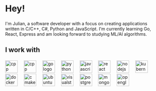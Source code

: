 <h1 align="left">Hey!</h1>

###

<p align="left">  
  I'm Julian, a software developer with a focus on creating applications written in C/C++, C#, Python and JavaScript.
  I'm currently learning Go, React, Express and am looking forward to studying ML/AI algorithms.
</p>

###

<h2 align="left">I work with</h2>

###

<div align="left">
  <img src="https://devicon-website.vercel.app/api/cplusplus/original.svg" height="40" alt="cpp logo" />
  <img width="12" />
  <img src="https://devicon-website.vercel.app/api/csharp/original.svg" height="40" alt="cpp logo" />
  <img width="12" />
  <img src="https://devicon-website.vercel.app/api/go/original-wordmark.svg" height="40" alt="go logo" />
  <img width="12" />
  <img src="https://devicon-website.vercel.app/api/python/original.svg" height="40" alt="python logo" />
  <img width="12" />
  <img src="https://devicon-website.vercel.app/api/javascript/original.svg" height="40" alt="javascript logo" />
  <img width="12" />
  <img src="https://devicon-website.vercel.app/api/react/original.svg" height="40" alt="react logo" />
  <img width="12" />
  <img src="https://devicon-website.vercel.app/api/nodejs/original.svg" height="40" alt="nodejs logo" />
  <img width="12" />
  <img src="https://devicon-website.vercel.app/api/kubernetes/plain.svg" height="40" alt="kubernetes logo" />
  <img width="12" />
  <img src="https://devicon-website.vercel.app/api/docker/original.svg" height="40" alt="docker logo" />
  <img width="12" />
  <img src="https://devicon-website.vercel.app/api/cmake/original.svg" height="40" alt="cmake logo" />
  <img width="12" />
  <img src="https://devicon-website.vercel.app/api/ubuntu/plain.svg" height="40" alt="ubuntu logo" />
  <img width="12" />
  <img src="https://devicon-website.vercel.app/api/visualstudio/plain.svg" height="40" alt="visualstudio logo" />
  <img width="12" />
  <img src="https://devicon-website.vercel.app/api/postgresql/original.svg" height="40" alt="postgresql logo" />
  <img width="12" />
  <img src="https://devicon-website.vercel.app/api/mongodb/original.svg" height="40" alt="mongodb logo" />
  <img width="12" />
  <img src="https://devicon-website.vercel.app/api/opengl/original.svg" height="40" alt="opengl logo" />
  <img width="12" />
</div>

###
